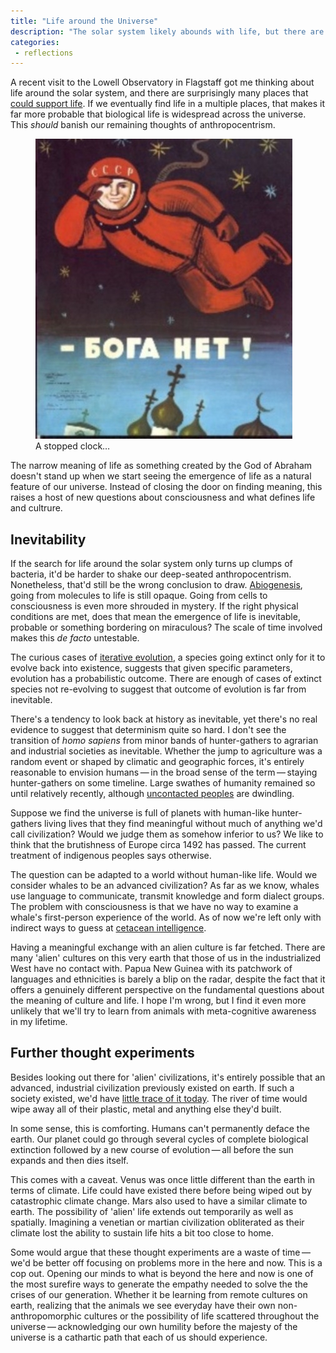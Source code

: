 ```yaml
---
title: "Life around the Universe"
description: "The solar system likely abounds with life, but there are also hidden cultures on earth we barely understand&thinsp;—&thinsp;realizing this is the start of a humility industrial society needs."
categories: 
 - reflections
---
```


A recent visit to the Lowell Observatory in Flagstaff got me thinking about life around the solar system, and there are surprisingly many places that [could support life][csl]. If we eventually find life in a multiple places, that makes it far more probable that biological life is widespread across the universe. This *should* banish our remaining thoughts of anthropocentrism. 

<figure><img src="/static/posts/2019-05-11/boga-net.jpg" alt="Soviet cosmonaut showing there is not God" title="Бога нет!">
<figcaption>A stopped clock…</figcaption></figure>

The narrow meaning of life as something created by the God of Abraham doesn't stand up when we start seeing the emergence of life as a natural feature of our universe. Instead of closing the door on finding meaning, this raises a host of new questions about consciousness and what defines life and cultrure. 

## Inevitability 

If the search for life around the solar system only turns up clumps of bacteria, it'd be harder to shake our deep-seated anthropocentrism. Nonetheless, that'd still be the wrong conclusion to draw. [Abiogenesis][abg], going from molecules to life is still opaque. Going from cells to consciousness is even more shrouded in mystery. If the right physical conditions are met, does that mean the emergence of life is inevitable, probable or something bordering on miraculous? The scale of time involved makes this *de facto* untestable. 

The curious cases of [iterative evolution][ite], a species going extinct only for it to evolve back into existence, suggests that given specific parameters, evolution has a probabilistic outcome. There are enough of cases of extinct species not re-evolving to suggest that outcome of evolution is far from inevitable. 

There's a tendency to look back at history as inevitable, yet there's no real evidence to suggest that determinism quite so hard. I don't see the transition of *homo sapiens* from minor bands of hunter-gathers to agrarian and industrial societies as inevitable. Whether the jump to agriculture was a random event or shaped by climatic and geographic forces, it's entirely reasonable to envision humans&thinsp;—&thinsp;in the broad sense of the term&thinsp;—&thinsp;staying hunter-gathers on some timeline. Large swathes of humanity remained so until relatively recently, although [uncontacted peoples][ucp] are dwindling. 

Suppose we find the universe is full of planets with human-like hunter-gathers living lives that they find meaningful without much of anything we'd call civilization? Would we judge them as somehow inferior to us? We like to think that the brutishness of Europe circa 1492 has passed. The current treatment of indigenous peoples says otherwise.

The question can be adapted to a world without human-like life. Would we consider whales to be an advanced civilization? As far as we know, whales use language to communicate, transmit knowledge and form dialect groups. The problem with consciousness is that we have no way to examine a whale's first-person experience of the world. As of now we're left only with indirect ways to guess at [cetacean intelligence][cin]. 

Having a meaningful exchange with an alien culture is far fetched. There are many 'alien' cultures on this very earth that those of us in the industrialized West have no contact with. Papua New Guinea with its patchwork of languages and ethnicities is barely a blip on the radar, despite the fact that it offers a genuinely different perspective on the fundamental questions about the meaning of culture and life. I hope I'm wrong, but I find it even more unlikely that we'll try to learn from animals with meta-cognitive awareness in my lifetime. 

## Further thought experiments 

Besides looking out there for 'alien' civilizations, it's entirely possible that an advanced, industrial civilization previously existed on earth. If such a society existed, we'd have [little trace of it today][ntt]. The river of time would wipe away all of their plastic, metal and anything else they'd built.

In some sense, this is comforting. Humans can't permanently deface the earth. Our planet could go through several cycles of complete biological extinction followed by a new course of evolution&thinsp;—&thinsp;all before the sun expands and then dies itself. 

This comes with a caveat. Venus was once little different than the earth in terms of climate. Life could have existed there before being wiped out by catastrophic climate change. Mars also used to have a similar climate to earth. The possibility of 'alien' life extends out temporarily as well as spatially. Imagining a venetian or martian civilization obliterated as their climate lost the ability to sustain life hits a bit too close to home.   

Some would argue that these thought experiments are a waste of time&thinsp;—&thinsp;we'd be better off focusing on problems more in the here and now. This is a cop out. Opening our minds to what is beyond the here and now is one of the most surefire ways to generate the empathy needed to solve the the crises of our generation. Whether it be learning from remote cultures on earth, realizing that the animals we see everyday have their own non-anthropomorphic cultures or the possibility of life scattered throughout the universe&thinsp;—&thinsp;acknowledging our own humility before the majesty of the universe is a cathartic path that each of us should experience. 

[csl]: https://www.space.com/15716-alien-life-search-solar-system.html "space.com" 
[abg]: https://en.wikipedia.org/wiki/Abiogenesis "wikipedia.org"
[ite]: https://www.vice.com/en_us/article/vb9bpm/this-bird-went-extinct-and-then-evolved-into-existence-again "vice.com"
[ucp]: https://en.wikipedia.org/wiki/Uncontacted_peoples "wikipedia.org"
[cin]: https://en.wikipedia.org/wiki/Cetacean_intelligence "wikipedia.org" 
[ntt]: https://www.theatlantic.com/science/archive/2018/04/are-we-earths-only-civilization/557180/ "theatlantic.com" 